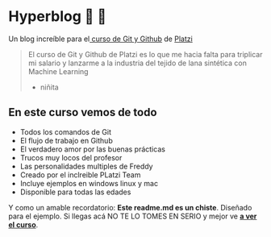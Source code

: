 # Hyperblog 🦴 🦴
Un blog increíble para el[ curso de Git y Github](https://platzi.com/cursos/git-github/ " curso de Git y Github") de [Platzi](https://platzi.com/ "Platzi")
> El curso de Git y Github de Platzi es lo que me hacia falta para triplicar mi salario y lanzarme a la industria del tejido de lana sintética con Machine Learning
> - niñita

## En este curso vemos de todo
* Todos los comandos de Git
* El flujo de trabajo en Github
* El verdadero amor por las buenas prácticas
* Trucos muy locos del profesor
* Las personalidades multiples de Freddy
* Creado por el inclreible PLatzi Team
* Incluye ejemplos en windows linux y mac
* Disponible para todas las edades

Y como un amable recordatorio: **Este readme.md es un chiste**.  Diseñado para el ejemplo. Si llegas acá  NO TE LO TOMES EN SERIO y mejor ve [**a ver el curso**](https://platzi.com/cursos/git-github/ "a ver el curso").